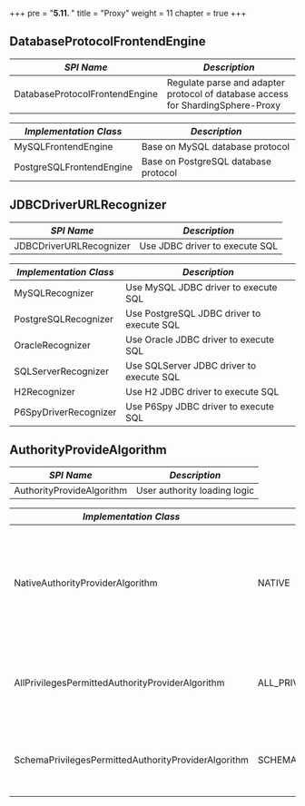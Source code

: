 +++
pre = "<b>5.11. </b>"
title = "Proxy"
weight = 11
chapter = true
+++

## DatabaseProtocolFrontendEngine

| *SPI Name*                       | *Description*                                                                   |
| -------------------------------- | ------------------------------------------------------------------------------- |
| DatabaseProtocolFrontendEngine   | Regulate parse and adapter protocol of database access for ShardingSphere-Proxy |

| *Implementation Class*   | *Description*                                                                   |
| ------------------------ | ------------------------------------------------------------------------------- |
| MySQLFrontendEngine      | Base on MySQL database protocol                                                 |
| PostgreSQLFrontendEngine | Base on PostgreSQL database protocol                                            |

## JDBCDriverURLRecognizer

| *SPI Name*              | *Description*                              |
| ----------------------- | ------------------------------------------ |
| JDBCDriverURLRecognizer | Use JDBC driver to execute SQL             |

| *Implementation Class*  | *Description*                              |
| ----------------------- | ------------------------------------------ |
| MySQLRecognizer         |  Use MySQL JDBC driver to execute SQL      |
| PostgreSQLRecognizer    |  Use PostgreSQL JDBC driver to execute SQL |
| OracleRecognizer        |  Use Oracle JDBC driver to execute SQL     |
| SQLServerRecognizer     |  Use SQLServer JDBC driver to execute SQL  |
| H2Recognizer            |  Use H2 JDBC driver to execute SQL         |
| P6SpyDriverRecognizer   |  Use P6Spy JDBC driver to execute SQL      |

## AuthorityProvideAlgorithm

| *SPI Name*                       | *Description*                 |
| ------------------------------- | ------------------------------ |
| AuthorityProvideAlgorithm       | User authority loading logic   |

| *Implementation Class*                                | *Type*                      | *Description*                                                                                                          |
| ----------------------------------------------------- | --------------------------- | ---------------------------------------------------------------------------------------------------------------------- |
| NativeAuthorityProviderAlgorithm                      | NATIVE                      | Persist user authority defined in server.yaml into the backend database. An admin user will be created if not existed. |
| AllPrivilegesPermittedAuthorityProviderAlgorithm      | ALL_PRIVILEGES_PERMITTED    | All privileges granted to user by default (No authentication). Will not interact with the actual database.             |
| SchemaPrivilegesPermittedAuthorityProviderAlgorithm   | SCHEMA_PRIVILEGES_PERMITTED | Permissions configured through the attribute user-schema-mappings.                                                     |
